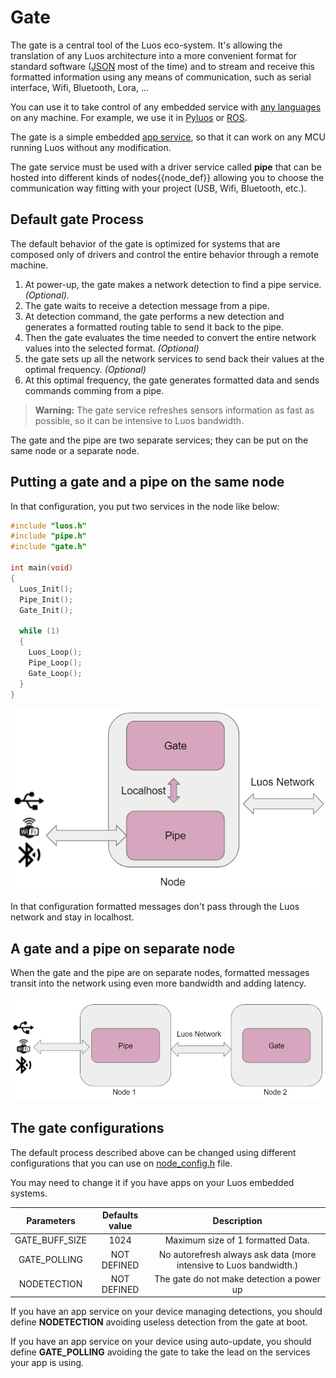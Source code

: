 # Gate

The gate is a central tool of the Luos eco-system. It's allowing the translation of any Luos architecture into a more convenient format for standard software ([JSON](../api/api.md) most of the time) and to stream and receive this formatted information using any means of communication, such as serial interface, Wifi, Bluetooth, Lora, ...

You can use it to take control of any embedded service with [any languages](../api/api.md) on any machine. For example, we use it in [Pyluos](./pyluos.md) or [ROS](./ros.md).

The gate is a simple embedded [app service](../luos-technology/services/services.md), so that it can work on any MCU running Luos without any modification.

The gate service must be used with a driver service called **pipe** that can be hosted into different kinds of <span class="cust_tooltip">nodes<span class="cust_tooltiptext">{{node_def}}</span></span> allowing you to choose the communication way fitting with your project (USB, Wifi, Bluetooth, etc.).

## Default gate Process

The default behavior of the gate is optimized for systems that are composed only of drivers and control the entire behavior through a remote machine.

 1. At power-up, the gate makes a network detection to find a pipe service. *(Optional).*
 2. The gate waits to receive a detection message from a pipe.
 3. At detection command, the gate performs a new detection and generates a formatted routing table to send it back to the pipe.
 4. Then the gate evaluates the time needed to convert the entire network values into the selected format. *(Optional)*
 5. the gate sets up all the network services to send back their values at the optimal frequency. *(Optional)*
 6. At this optimal frequency, the gate generates formatted data and sends commands comming from a pipe.

> **Warning:** The gate service refreshes sensors information as fast as possible, so it can be intensive to Luos bandwidth.

The gate and the pipe are two separate services; they can be put on the same node or a separate node.

## Putting a gate and a pipe on the same node

In that configuration, you put two services in the node like below:

```C
#include "luos.h"
#include "pipe.h"
#include "gate.h"

int main(void)
{
  Luos_Init();
  Pipe_Init();
  Gate_Init();

  while (1)
  {
    Luos_Loop();
    Pipe_Loop();
    Gate_Loop();
  }
}
```

<p align="center">
    <img src="../../_assets/img/gate_pipe.png" />
</p>

In that configuration formatted messages don't pass through the Luos network and stay in localhost.

## A gate and a pipe on separate node

When the gate and the pipe are on separate nodes, formatted messages transit into the network using even more bandwidth and adding latency.

<p align="center">
    <img src="../../_assets/img/gate_pipe_separate.png" />
</p>

## The gate configurations

The default process described above can be changed using different configurations that you can use on [node_config.h](../luos-technology/basics/archi.md) file.

You may need to change it if you have apps on your Luos embedded systems.

| Parameters | Defaults value | Description |
| :---: | :---: | :---: |
| GATE_BUFF_SIZE | 1024 | Maximum size of 1 formatted Data.|
| GATE_POLLING | NOT DEFINED | No autorefresh always ask data (more intensive to Luos bandwidth.) |
| NODETECTION | NOT DEFINED | The gate do not make detection a power up |

If you have an app service on your device managing detections, you should define **NODETECTION** avoiding useless detection from the gate at boot.

If you have an app service on your device using auto-update, you should define **GATE_POLLING** avoiding the gate to take the lead on the services your app is using.
